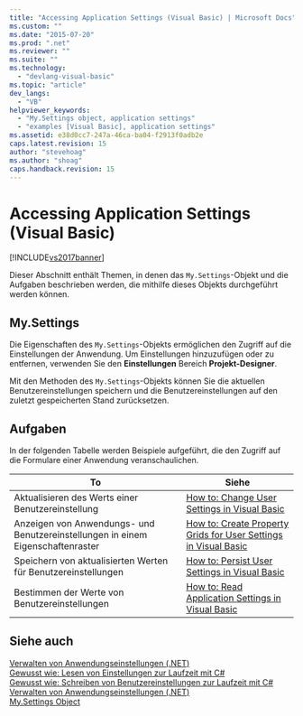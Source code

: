 ```yaml
---
title: "Accessing Application Settings (Visual Basic) | Microsoft Docs"
ms.custom: ""
ms.date: "2015-07-20"
ms.prod: ".net"
ms.reviewer: ""
ms.suite: ""
ms.technology: 
  - "devlang-visual-basic"
ms.topic: "article"
dev_langs: 
  - "VB"
helpviewer_keywords: 
  - "My.Settings object, application settings"
  - "examples [Visual Basic], application settings"
ms.assetid: e38d0cc7-247a-46ca-ba04-f2913f0adb2e
caps.latest.revision: 15
author: "stevehoag"
ms.author: "shoag"
caps.handback.revision: 15
---
```

# Accessing Application Settings (Visual Basic)
[!INCLUDE[vs2017banner](../../../../visual-basic/includes/vs2017banner.md)]

Dieser Abschnitt enthält Themen, in denen das `My.Settings`\-Objekt und die Aufgaben beschrieben werden, die mithilfe dieses Objekts durchgeführt werden können.  
  
## My.Settings  
 Die Eigenschaften des `My.Settings`\-Objekts ermöglichen den Zugriff auf die Einstellungen der Anwendung.  Um Einstellungen hinzuzufügen oder zu entfernen, verwenden Sie den **Einstellungen** Bereich **Projekt\-Designer**.  
  
 Mit den Methoden des `My.Settings`\-Objekts können Sie die aktuellen Benutzereinstellungen speichern und die Benutzereinstellungen auf den zuletzt gespeicherten Stand zurücksetzen.  
  
## Aufgaben  
 In der folgenden Tabelle werden Beispiele aufgeführt, die den Zugriff auf die Formulare einer Anwendung veranschaulichen.  
  
|To|Siehe|  
|--------|-----------|  
|Aktualisieren des Werts einer Benutzereinstellung|[How to: Change User Settings in Visual Basic](../../../../visual-basic/developing-apps/programming/app-settings/how-to-change-user-settings.md)|  
|Anzeigen von Anwendungs\- und Benutzereinstellungen in einem Eigenschaftenraster|[How to: Create Property Grids for User Settings in Visual Basic](../../../../visual-basic/developing-apps/programming/app-settings/how-to-create-property-grids-for-user-settings.md)|  
|Speichern von aktualisierten Werten für Benutzereinstellungen|[How to: Persist User Settings in Visual Basic](../../../../visual-basic/developing-apps/programming/app-settings/how-to-persist-user-settings.md)|  
|Bestimmen der Werte von Benutzereinstellungen|[How to: Read Application Settings in Visual Basic](../../../../visual-basic/developing-apps/programming/app-settings/how-to-read-application-settings.md)|  
  
## Siehe auch  
 [Verwalten von Anwendungseinstellungen \(.NET\)](/visual-studio/ide/managing-application-settings-dotnet)   
 [Gewusst wie: Lesen von Einstellungen zur Laufzeit mit C\#](../Topic/How%20To:%20Read%20Settings%20at%20Run%20Time%20With%20C%23.md)   
 [Gewusst wie: Schreiben von Benutzereinstellungen zur Laufzeit mit C\#](../Topic/How%20To:%20Write%20User%20Settings%20at%20Run%20Time%20with%20C%23.md)   
 [Verwalten von Anwendungseinstellungen \(.NET\)](/visual-studio/ide/managing-application-settings-dotnet)   
 [My.Settings Object](../../../../visual-basic/language-reference/objects/my-settings-object.md)